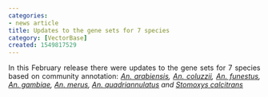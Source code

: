 ```yaml
---
categories:
- news article
title: Updates to the gene sets for 7 species
category: [VectorBase]
created: 1549817529
---
```

<p style="text-align:justify">
In this February release there were updates to the gene sets for 7 species based on community annotation:  
<i><a href="https://www.vectorbase.org/organisms/anopheles-arabiensis"><u>An. arabiensis</u></a>, 
<a href="https://www.vectorbase.org/organisms/anopheles-coluzzii"><u>An. coluzzii</u></a>, 
<a href="https://www.vectorbase.org/organisms/anopheles-funestus"><u>An. funestus</u></a>, 
<a href="https://www.vectorbase.org/organisms/anopheles-gambiae"><u>An. gambiae</u></a>, 
<a href="https://www.vectorbase.org/organisms/anopheles-merus"><u>An. merus</u></a>,
<a href="https://www.vectorbase.org/organisms/anopheles-quadriannulatus"><u>An. quadriannulatus</u></a> and
<a href="https://www.vectorbase.org/organisms/stomoxys-calcitrans"><u>Stomoxys calcitrans</u></a></i>
</p>
